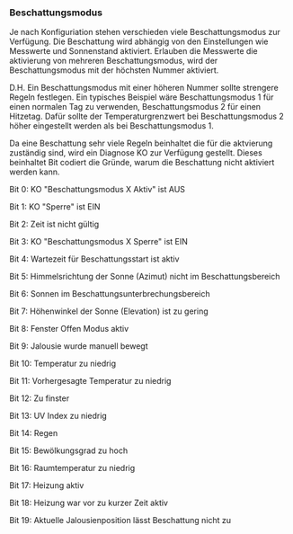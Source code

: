 ### Beschattungsmodus

Je nach Konfiguriation stehen verschieden viele Beschattungsmodus zur Verfügung. 
Die Beschattung wird abhängig von den Einstellungen wie Messwerte und Sonnenstand aktiviert. 
Erlauben die Messwerte die aktivierung von mehreren Beschattungsmodus, wird der Beschattungsmodus mit der höchsten Nummer aktiviert.

D.H. Ein Beschattungsmodus mit einer höheren Nummer sollte strengere Regeln festlegen. 
Ein typisches Beispiel wäre Beschattungsmodus 1 für einen normalen Tag zu verwenden, Beschattungsmodus 2 für einen Hitzetag. 
Dafür sollte der Temperaturgrenzwert bei Beschattungsmodus 2 höher eingestellt werden als bei Beschattungsmodus 1.

Da eine Beschattung sehr viele Regeln beinhaltet die für die aktvierung zuständig sind, wird ein Diagnose KO zur Verfügung gestellt.
Dieses beinhaltet Bit codiert die Gründe, warum die Beschattung nicht aktiviert werden kann.

Bit 0: KO "Beschattungsmodus X Aktiv" ist AUS

Bit 1: KO "Sperre" ist EIN

Bit 2: Zeit ist nicht gültig

Bit 3: KO "Beschattungsmodus X Sperre" ist EIN

Bit 4: Wartezeit für Beschattungsstart ist aktiv

Bit 5: Himmelsrichtung der Sonne (Azimut) nicht im Beschattungsbereich

Bit 6: Sonnen im Beschattungsunterbrechungsbereich

Bit 7: Höhenwinkel der Sonne (Elevation) ist zu gering

Bit 8: Fenster Offen Modus aktiv

Bit 9: Jalousie wurde manuell bewegt

Bit 10: Temperatur zu niedrig

Bit 11: Vorhergesagte Temperatur zu niedrig

Bit 12: Zu finster

Bit 13: UV Index zu niedrig

Bit 14: Regen

Bit 15: Bewölkungsgrad zu hoch

Bit 16: Raumtemperatur zu niedrig

Bit 17: Heizung aktiv

Bit 18: Heizung war vor zu kurzer Zeit aktiv

Bit 19: Aktuelle Jalousienposition lässt Beschattung nicht zu
